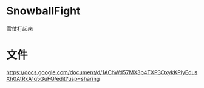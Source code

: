 # SnowballFight
雪仗打起來
# 文件
https://docs.google.com/document/d/1AChWd57MX3p4TXP3OxykKPlyEdusXh0AtRxA1q5GuFQ/edit?usp=sharing
